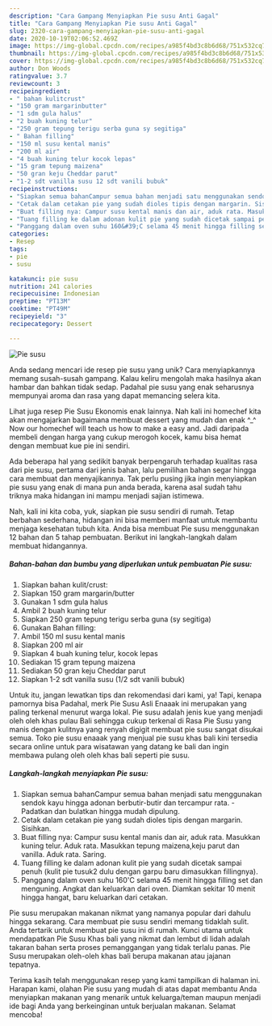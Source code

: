 ```yaml
---
description: "Cara Gampang Menyiapkan Pie susu Anti Gagal"
title: "Cara Gampang Menyiapkan Pie susu Anti Gagal"
slug: 2320-cara-gampang-menyiapkan-pie-susu-anti-gagal
date: 2020-10-19T02:06:52.469Z
image: https://img-global.cpcdn.com/recipes/a985f4bd3c8b6d68/751x532cq70/pie-susu-foto-resep-utama.jpg
thumbnail: https://img-global.cpcdn.com/recipes/a985f4bd3c8b6d68/751x532cq70/pie-susu-foto-resep-utama.jpg
cover: https://img-global.cpcdn.com/recipes/a985f4bd3c8b6d68/751x532cq70/pie-susu-foto-resep-utama.jpg
author: Don Woods
ratingvalue: 3.7
reviewcount: 3
recipeingredient:
- " bahan kulitcrust"
- "150 gram margarinbutter"
- "1 sdm gula halus"
- "2 buah kuning telur"
- "250 gram tepung terigu serba guna sy segitiga"
- " Bahan filling"
- "150 ml susu kental manis"
- "200 ml air"
- "4 buah kuning telur kocok lepas"
- "15 gram tepung maizena"
- "50 gran keju Cheddar parut"
- "1-2 sdt vanilla susu 12 sdt vanili bubuk"
recipeinstructions:
- "Siapkan semua bahanCampur semua bahan menjadi satu menggunakan sendok kayu hingga adonan berbutir-butir dan tercampur rata. Padatkan dan bulatkan hingga mudah dipulung."
- "Cetak dalam cetakan pie yang sudah dioles tipis dengan margarin. Sisihkan."
- "Buat filling nya: Campur susu kental manis dan air, aduk rata. Masukkan kuning telur. Aduk rata. Masukkan tepung maizena,keju parut dan vanilla. Aduk rata. Saring."
- "Tuang filling ke dalam adonan kulit pie yang sudah dicetak sampai penuh (kulit pie tusuk2 dulu dengan garpu baru dimasukkan fillingnya)."
- "Panggang dalam oven suhu 160&#39;C selama 45 menit hingga filling set dan menguning. Angkat dan keluarkan dari oven. Diamkan sekitar 10 menit hingga hangat, baru keluarkan dari cetakan."
categories:
- Resep
tags:
- pie
- susu

katakunci: pie susu 
nutrition: 241 calories
recipecuisine: Indonesian
preptime: "PT13M"
cooktime: "PT49M"
recipeyield: "3"
recipecategory: Dessert

---
```



![Pie susu](https://img-global.cpcdn.com/recipes/a985f4bd3c8b6d68/751x532cq70/pie-susu-foto-resep-utama.jpg)

Anda sedang mencari ide resep pie susu yang unik? Cara menyiapkannya memang susah-susah gampang. Kalau keliru mengolah maka hasilnya akan hambar dan bahkan tidak sedap. Padahal pie susu yang enak seharusnya mempunyai aroma dan rasa yang dapat memancing selera kita.

Lihat juga resep Pie Susu Ekonomis enak lainnya. Nah kali ini homechef kita akan mengajarkan bagaimana membuat dessert yang mudah dan enak ^_^ Now our homechef will teach us how to make a easy and. Jadi daripada membeli dengan harga yang cukup merogoh kocek, kamu bisa hemat dengan membuat kue pie ini sendiri.

Ada beberapa hal yang sedikit banyak berpengaruh terhadap kualitas rasa dari pie susu, pertama dari jenis bahan, lalu pemilihan bahan segar hingga cara membuat dan menyajikannya. Tak perlu pusing jika ingin menyiapkan pie susu yang enak di mana pun anda berada, karena asal sudah tahu triknya maka hidangan ini mampu menjadi sajian istimewa.


Nah, kali ini kita coba, yuk, siapkan pie susu sendiri di rumah. Tetap berbahan sederhana, hidangan ini bisa memberi manfaat untuk membantu menjaga kesehatan tubuh kita. Anda bisa membuat Pie susu menggunakan 12 bahan dan 5 tahap pembuatan. Berikut ini langkah-langkah dalam membuat hidangannya.

<!--inarticleads1-->

##### Bahan-bahan dan bumbu yang diperlukan untuk pembuatan Pie susu:

1. Siapkan  bahan kulit/crust:
1. Siapkan 150 gram margarin/butter
1. Gunakan 1 sdm gula halus
1. Ambil 2 buah kuning telur
1. Siapkan 250 gram tepung terigu serba guna (sy segitiga)
1. Gunakan  Bahan filling:
1. Ambil 150 ml susu kental manis
1. Siapkan 200 ml air
1. Siapkan 4 buah kuning telur, kocok lepas
1. Sediakan 15 gram tepung maizena
1. Sediakan 50 gran keju Cheddar parut
1. Siapkan 1-2 sdt vanilla susu (1/2 sdt vanili bubuk)


Untuk itu, jangan lewatkan tips dan rekomendasi dari kami, ya! Tapi, kenapa pamornya bisa Padahal, merk Pie Susu Asli Enaaak ini merupakan yang paling terkenal menurut warga lokal. Pie susu adalah jenis kue yang menjadi oleh oleh khas pulau Bali sehingga cukup terkenal di Rasa Pie Susu yang manis dengan kulitnya yang renyah digigit membuat pie susu sangat disukai semua. Toko pie susu enaaak yang menjual pie susu khas bali kini tersedia secara online untuk para wisatawan yang datang ke bali dan ingin membawa pulang oleh oleh khas bali seperti pie susu. 

<!--inarticleads2-->

##### Langkah-langkah menyiapkan Pie susu:

1. Siapkan semua bahanCampur semua bahan menjadi satu menggunakan sendok kayu hingga adonan berbutir-butir dan tercampur rata. - Padatkan dan bulatkan hingga mudah dipulung.
1. Cetak dalam cetakan pie yang sudah dioles tipis dengan margarin. Sisihkan.
1. Buat filling nya: Campur susu kental manis dan air, aduk rata. Masukkan kuning telur. Aduk rata. Masukkan tepung maizena,keju parut dan vanilla. Aduk rata. Saring.
1. Tuang filling ke dalam adonan kulit pie yang sudah dicetak sampai penuh (kulit pie tusuk2 dulu dengan garpu baru dimasukkan fillingnya).
1. Panggang dalam oven suhu 160&#39;C selama 45 menit hingga filling set dan menguning. Angkat dan keluarkan dari oven. Diamkan sekitar 10 menit hingga hangat, baru keluarkan dari cetakan.


Pie susu merupakan makanan nikmat yang namanya popular dari dahulu hingga sekarang. Cara membuat pie susu sendiri memang tidaklah sulit. Anda tertarik untuk membuat pie susu ini di rumah. Kunci utama untuk mendapatkan Pie Susu Khas bali yang nikmat dan lembut di lidah adalah takaran bahan serta proses pemanggangan yang tidak terlalu panas. Pie Susu merupakan oleh-oleh khas bali berupa makanan atau jajanan tepatnya. 

Terima kasih telah menggunakan resep yang kami tampilkan di halaman ini. Harapan kami, olahan Pie susu yang mudah di atas dapat membantu Anda menyiapkan makanan yang menarik untuk keluarga/teman maupun menjadi ide bagi Anda yang berkeinginan untuk berjualan makanan. Selamat mencoba!
